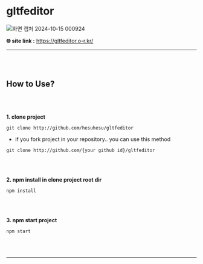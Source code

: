 # gltfeditor

![화면 캡처 2024-10-15 000924](https://github.com/user-attachments/assets/f457228e-244e-46f8-8891-fbe20b2eea02)

**🌐 site link :** <a href="https://gltfeditor.o-r.kr/" target="blank">https://gltfeditor.o-r.kr/</a>

___

<br><br>

## How to Use?

<br><br>

**1. clone project**

```
git clone http://github.com/hesuhesu/gltfeditor
```

- if you fork project in your repository.. you can use this method

```
git clone http://github.com/{your github id}/gltfeditor
```

<br><br>

**2. npm install in clone project root dir**

```
npm install
```

<br><br>

**3. npm start project**

```
npm start
```

<br><br>

___